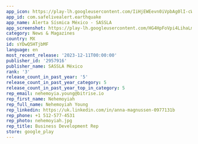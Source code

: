 ```yaml
---
app_icon: https://play-lh.googleusercontent.com/IiHjEWEevn0iVpbAg0lI-cWSxjR7fGxPdQdPzVDoXkYnD0PEXXaFivnx-4rW96RbrlSP
app_id: com.safelivealert.earthquake
app_name: Alerta Sísmica México - SASSLA
app_screenshot: https://play-lh.googleusercontent.com/HG4HpFoVpi4LihaLmPBsOlFk6RnsX7VN1WilhU9A4lKFum8QCL0_3jWRoy9hCJ5sRA
category: News & Magazines
country: MX
id: sYDwQ5HTjbMF
language: en
most_recent_release: '2023-12-11T00:00:00'
publisher_id: '2957916'
publisher_name: SASSLA México
rank: '3'
release_count_in_past_year: '5'
release_count_in_past_year_category: 5
release_count_in_past_year_top_in_category: 5
rep_email: nehemoyia.young@bitrise.io
rep_first_name: Nehemoyiah
rep_full_name: Nehemoyiah Young
rep_linkedin: https://uk.linkedin.com/in/anna-magnussen-0977131b
rep_phone: +1 512-577-4531
rep_photo: nehemoyiah.jpg
rep_title: Business Development Rep
store: google_play
---
```

